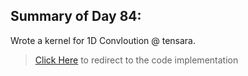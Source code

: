 ## Summary of Day 84:


Wrote a kernel for 1D Convloution @ tensara.

> [Click Here](./1D_conv.cu) to redirect to the code implementation